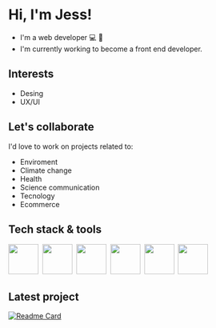 # Hi, I'm Jess!

* I'm a web developer 💻 🎨
* I'm currently working to become a front end developer.

## Interests
* Desing
* UX/UI

## Let's collaborate
I'd love to work on projects related to:
* Enviroment
* Climate change
* Health
* Science communication
* Tecnology
* Ecommerce

## Tech stack & tools

<img src="https://cdn.jsdelivr.net/gh/devicons/devicon/icons/html5/html5-plain-wordmark.svg" style="height:60px"/>&nbsp;
<img src="https://cdn.jsdelivr.net/gh/devicons/devicon/icons/css3/css3-plain-wordmark.svg" style="height:60px"/>&nbsp;
<img src="https://cdn.jsdelivr.net/gh/devicons/devicon/icons/bootstrap/bootstrap-original.svg" style="height:60px"/>&nbsp;
<img src="https://cdn.jsdelivr.net/gh/devicons/devicon/icons/javascript/javascript-plain.svg" style="height:60px"/>&nbsp;
<img src="https://cdn.jsdelivr.net/gh/devicons/devicon/icons/figma/figma-original.svg" style="height:60px"/>&nbsp;
<img src="https://cdn.jsdelivr.net/gh/devicons/devicon@latest/icons/wordpress/wordpress-original.svg" style="height:60px"/>
          

          

## Latest project

[![Readme Card](https://github-readme-stats.vercel.app/api/pin/?username=eduardSeCh&repo=EC_DecoNatura&bg_color=DEG,212529,59625c&border_color=212529&text_color=e8e7e3&title_color=e8e7e3&icon_color=95ac9d)](https://github.com/eduardSeCh/EC_DecoNatura)          
          

